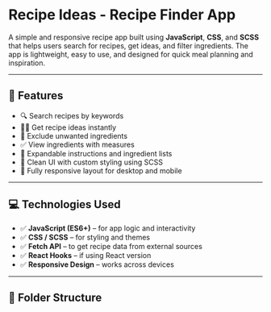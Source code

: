 # Recipe Ideas - Recipe Finder App

A simple and responsive recipe app built using **JavaScript**, **CSS**, and **SCSS** that helps users search for recipes, get ideas, and filter ingredients. The app is lightweight, easy to use, and designed for quick meal planning and inspiration.

---

## 🚀 Features

- 🔍 Search recipes by keywords
- 🧑‍🍳 Get recipe ideas instantly
- 🚫 Exclude unwanted ingredients
- ✅ View ingredients with measures
- 📖 Expandable instructions and ingredient lists
- 🎨 Clean UI with custom styling using SCSS
- 📱 Fully responsive layout for desktop and mobile

---

## 💻 Technologies Used

- ✅ **JavaScript (ES6+)** – for app logic and interactivity
- ✅ **CSS / SCSS** – for styling and themes
- ✅ **Fetch API** – to get recipe data from external sources
- ✅ **React Hooks** – if using React version
- ✅ **Responsive Design** – works across devices

---

## 📂 Folder Structure
